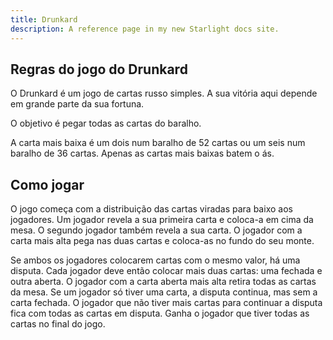 ```yaml
---
title: Drunkard
description: A reference page in my new Starlight docs site.
---
```


## Regras do jogo do Drunkard

O Drunkard é um jogo de cartas russo simples. A sua vitória aqui depende em grande parte da sua fortuna.

O objetivo é pegar todas as cartas do baralho.

A carta mais baixa é um dois num baralho de 52 cartas ou um seis num baralho de 36 cartas. Apenas as cartas mais baixas batem o ás.

## Como jogar

O jogo começa com a distribuição das cartas viradas para baixo aos jogadores. Um jogador revela a sua primeira carta e coloca-a em cima da mesa. O segundo jogador também revela a sua carta. O jogador com a carta mais alta pega nas duas cartas e coloca-as no fundo do seu monte.

Se ambos os jogadores colocarem cartas com o mesmo valor, há uma disputa. Cada jogador deve então colocar mais duas cartas: uma fechada e outra aberta. O jogador com a carta aberta mais alta retira todas as cartas da mesa. Se um jogador só tiver uma carta, a disputa continua, mas sem a carta fechada. O jogador que não tiver mais cartas para continuar a disputa fica com todas as cartas em disputa. Ganha o jogador que tiver todas as cartas no final do jogo.